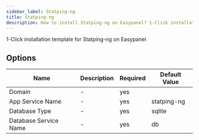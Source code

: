 ```yaml
---
sidebar_label: Statping-ng
title: Statping-ng
description: How to install Statping-ng on Easypanel? 1-Click installation template for Statping-ng on Easypanel
---
```

<!-- generated -->
1-Click installation template for Statping-ng on Easypanel

## Options

Name | Description | Required | Default Value
-|-|-|-
Domain | - | yes | 
App Service Name | - | yes | statping-ng
Database Type | - | yes | sqlite
Database Service Name | - | yes | db
